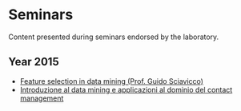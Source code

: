 # Seminars
Content presented during seminars endorsed by the laboratory.


## Year 2015
* [Feature selection in data mining (Prof. Guido Sciavicco)](https://github.com/dslab-uniud/teaching/blob/main/seminars/2015/Feature_Selection_in_Data_Mining.pdf)
* [Introduzione al data mining e applicazioni al dominio del contact management](https://github.com/dslab-uniud/teaching/blob/main/seminars/2015/An_Introduction_To_Data_Mining.pdf)
